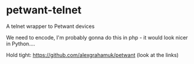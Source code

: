 # petwant-telnet
A telnet wrapper to Petwant devices 

We need to encode, I'm probably gonna do this in php - it would look nicer in Python....

Hold tight: https://github.com/alexgrahamuk/petwant (look at the links)

